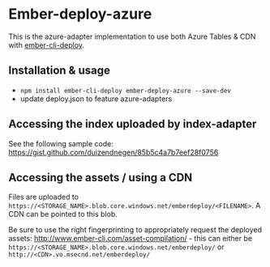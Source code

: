 # Ember-deploy-azure

This is the azure-adapter implementation to use both Azure Tables & CDN with
[ember-cli-deploy](https://github.com/ember-cli/ember-cli-deploy).

## Installation & usage

* `npm install ember-cli-deploy ember-deploy-azure --save-dev`
* update deploy.json to feature azure-adapters

## Accessing the index uploaded by index-adapter

See the following sample code:
https://gist.github.com/duizendnegen/85b5c4a7b7eef28f0756

## Accessing the assets / using a CDN

Files are uploaded to `https://<STORAGE_NAME>.blob.core.windows.net/emberdeploy/<FILENAME>`.
A CDN can be pointed to this blob.

Be sure to use the right fingerprinting to appropriately request the deployed assets: http://www.ember-cli.com/asset-compilation/ - this can either be `https://<STORAGE_NAME>.blob.core.windows.net/emberdeploy/` or `http://<CDN>.vo.msecnd.net/emberdeploy/`
